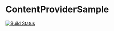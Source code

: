# ContentProviderSample
[![Build Status](https://travis-ci.org/dkajiwara-asnet/ContentProviderSample.svg?branch=master)](https://travis-ci.org/dkajiwara-asnet/ContentProviderSample)
